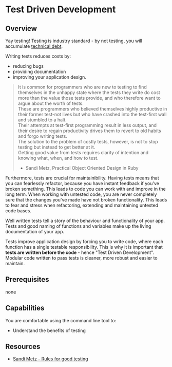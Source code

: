 # Test Driven Development

## Overview 
Yay testing! Testing is industry standard - by not testing, you will accumulate [technical debt](/concepts/technical-debt-1).

Writing tests reduces costs by:
- reducing bugs  
-  providing documentation
- improving your application design.

> It is common for programmers who are new to testing to find themselves in the unhappy state where the tests they write do cost more than the value those tests provide, and who therefore want to argue about the worth of tests.<br>
> These are programmers who believed themselves highly productive in their former test-not lives but who have crashed into the test-first wall and stumbled to a halt.<br>
> Their attempts at test-first programming result in less output, and their desire to regain productivity drives them to revert to old habits and forgo writing tests.<br>
> The solution to the problem of costly tests, however, is not to stop testing but instead to get better at it.<br>
> Getting good value from tests requires clarity of intention and knowing what, when, and how to test.<br>
> - Sandi Metz, Practical Object Oriented Design in Ruby

Furthermore, tests are crucial for maintainibility.
Having tests means that you can fearlessly refactor, because you have instant feedback if you've broken something. 
This leads to code you can work with and improve in the long term. 
When working with untested code, you are never completely sure that the changes you've made have not broken functionality. This leads to fear and stress when refactoring, extending and maintaining untested code bases. 

Well written tests tell a story of the behaviour and functionality of your app.
Tests and good naming of functions and variables make up the living documentation of your app.

Tests improve application design by forcing you to write code, where each function has a single testable responsibility. This is why it is important that **tests are written before the code** - hence "Test Driven Development".
Modular code written to pass tests is cleaner, more robust and easier to maintain.

## Prerequisites 
none

## Capabilities
You are comfortable using the command line tool to:

- Understand the benefits of testing

## Resources 
- [Sandi Metz - Rules for good testing](https://gist.github.com/Integralist/7944948)
